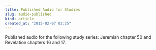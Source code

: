 ```yaml
---
title: Published Audio for Studies
slug: audio-published
kind: article
created_at: "2015-02-07 02:25"
---
```

Published audio for the following study series: Jeremiah chapter 50 and
Revelation chapters 16 and 17.
